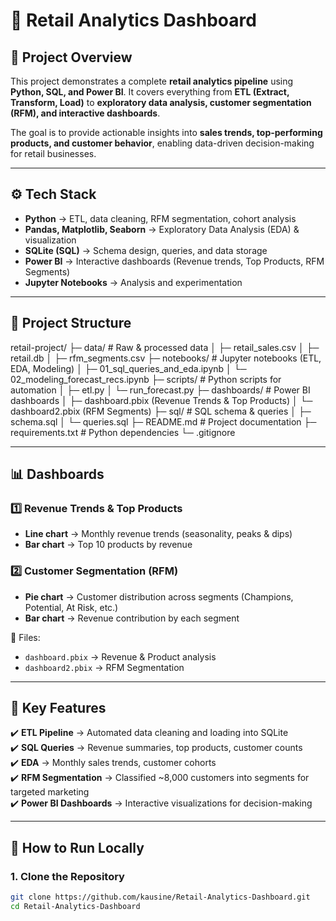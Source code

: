 # 🛒 Retail Analytics Dashboard  

## 📌 Project Overview  
This project demonstrates a complete **retail analytics pipeline** using **Python, SQL, and Power BI**. It covers everything from **ETL (Extract, Transform, Load)** to **exploratory data analysis, customer segmentation (RFM), and interactive dashboards**.  

The goal is to provide actionable insights into **sales trends, top-performing products, and customer behavior**, enabling data-driven decision-making for retail businesses.  

---

## ⚙️ Tech Stack  
- **Python** → ETL, data cleaning, RFM segmentation, cohort analysis  
- **Pandas, Matplotlib, Seaborn** → Exploratory Data Analysis (EDA) & visualization  
- **SQLite (SQL)** → Schema design, queries, and data storage  
- **Power BI** → Interactive dashboards (Revenue trends, Top Products, RFM Segments)  
- **Jupyter Notebooks** → Analysis and experimentation  

---

## 📂 Project Structure  
retail-project/
├─ data/                # Raw & processed data
│  ├─ retail_sales.csv
│  ├─ retail.db
│  ├─ rfm_segments.csv
├─ notebooks/           # Jupyter notebooks (ETL, EDA, Modeling)
│  ├─ 01_sql_queries_and_eda.ipynb
│  └─ 02_modeling_forecast_recs.ipynb
├─ scripts/             # Python scripts for automation
│  ├─ etl.py
│  └─ run_forecast.py
├─ dashboards/          # Power BI dashboards
│  ├─ dashboard.pbix      (Revenue Trends & Top Products)
│  └─ dashboard2.pbix     (RFM Segments)
├─ sql/                 # SQL schema & queries
│  ├─ schema.sql
│  └─ queries.sql
├─ README.md            # Project documentation
├─ requirements.txt     # Python dependencies
└─ .gitignore

---

## 📊 Dashboards  

### 1️⃣ Revenue Trends & Top Products  
- **Line chart** → Monthly revenue trends (seasonality, peaks & dips)  
- **Bar chart** → Top 10 products by revenue  

### 2️⃣ Customer Segmentation (RFM)  
- **Pie chart** → Customer distribution across segments (Champions, Potential, At Risk, etc.)  
- **Bar chart** → Revenue contribution by each segment  

📂 Files:  
- `dashboard.pbix` → Revenue & Product analysis  
- `dashboard2.pbix` → RFM Segmentation  

---

## 🔑 Key Features  
✔️ **ETL Pipeline** → Automated data cleaning and loading into SQLite  
✔️ **SQL Queries** → Revenue summaries, top products, customer counts  
✔️ **EDA** → Monthly sales trends, customer cohorts  
✔️ **RFM Segmentation** → Classified ~8,000 customers into segments for targeted marketing  
✔️ **Power BI Dashboards** → Interactive visualizations for decision-making  

---

## 🚀 How to Run Locally  

### 1. Clone the Repository  
```bash
git clone https://github.com/kausine/Retail-Analytics-Dashboard.git
cd Retail-Analytics-Dashboard
